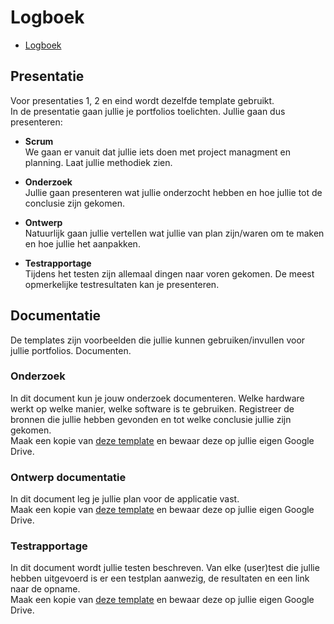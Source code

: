# Logboek

* [Logboek](https://calendar.google.com/calendar?cid=cmw0ZXZpZzMzN2ltc2VlYjQ1MDJoOXI2ZWdAZ3JvdXAuY2FsZW5kYXIuZ29vZ2xlLmNvbQ)

## Presentatie
Voor presentaties 1, 2 en eind wordt dezelfde template gebruikt.  
In de presentatie gaan jullie je portfolios toelichten. Jullie gaan dus presenteren:
* **Scrum**  
We gaan er vanuit dat jullie iets doen met project managment en planning. Laat jullie methodiek zien.

* **Onderzoek**  
Jullie gaan presenteren wat jullie onderzocht hebben en hoe jullie tot de conclusie zijn gekomen.   

* **Ontwerp**  
Natuurlijk gaan jullie vertellen wat jullie van plan zijn/waren om te maken en hoe jullie het aanpakken.

* **Testrapportage**  
Tijdens het testen zijn allemaal dingen naar voren gekomen. De meest opmerkelijke testresultaten kan je presenteren.


## Documentatie
De templates zijn voorbeelden die jullie kunnen gebruiken/invullen voor jullie portfolios. Documenten.

### Onderzoek
In dit document kun je jouw onderzoek documenteren. Welke hardware werkt op welke manier, welke software is te gebruiken. Registreer de bronnen die jullie hebben gevonden en tot welke conclusie jullie zijn gekomen.  
Maak een kopie van [deze template](https://docs.google.com/document/d/1-8Lun7FkWvkTVKPMMm6BKp_DRDbwV6GFRjUCsTPgfGQ/edit?usp=sharing) en bewaar deze op jullie eigen Google Drive.

### Ontwerp documentatie
In dit document leg je jullie plan voor de applicatie vast.  
Maak een kopie van [deze template](https://docs.google.com/document/d/1vUcPZnt2DNiBwPlGxF2GW2h1UzxJ7e13t7Eh3B14KBs/edit?usp=sharing) en bewaar deze op jullie eigen Google Drive.

### Testrapportage
In dit document wordt jullie testen beschreven. Van elke (user)test die jullie hebben uitgevoerd is er een testplan aanwezig, de resultaten en een link naar de opname.  
Maak een kopie van [deze template](https://docs.google.com/document/d/1GVerzw073bxFV1_LC7WGpq9_S2qSz38tWkvaA_kYpLM/edit?usp=sharing) en bewaar deze op jullie eigen Google Drive.

